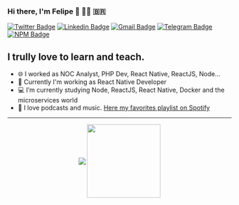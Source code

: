 ### Hi there, I'm Felipe 👋 🏳️‍🌈 🇧🇷

[![Twitter Badge](https://img.shields.io/badge/-@felipe_bergamin-3370cc?style=flat&labelColor=3370cc&logo=twitter&logoColor=white&link=https://twitter.com/felipe_bergamin)][twitter]
[![Linkedin Badge](https://img.shields.io/badge/-Felipe%20Bergamin-3370cc?style=flat&logo=Linkedin&logoColor=white&link=https://linkedin.com/in/felipericieribergamin)][linkedin]
[![Gmail Badge](https://img.shields.io/badge/-felipebergamin6@gmail.com-3370cc?style=flat&logo=Gmail&logoColor=white&link=mailto:felipebergamin6@gmail.com)][mail]
[![Telegram Badge](https://img.shields.io/badge/-@felipebergamin-3370cc?style=flat&logo=Telegram&logoColor=white&link=https://t.me/felipebergamin)][telegram]
[![NPM Badge](https://img.shields.io/badge/-@felipebergamin-3370cc?style=flat&logo=npm&logoColor=white&link=https://www.npmjs.com/~felipebergamin)][npm]

## I trully love to learn and teach.

- :globe_with_meridians: I worked as NOC Analyst, PHP Dev, React Native, ReactJS, Node...
- :iphone: Currently I'm working as React Native Developer
- :computer: I’m currently studying Node, ReactJS, React Native, Docker and the microservices world
- :musical_note: I love podcasts and music. [Here my favorites playlist on Spotify][spotify]

-------

<p align="center">
  <img
      align="center"
      src="https://github-readme-stats.vercel.app/api/top-langs/?username=felipebergamin&layout=compact&theme=dark"
    />
  <img
      align="center"
      height="165"
      src="https://github-readme-stats.vercel.app/api?username=felipebergamin&count_private=true&show_icons=true&custom_title=Github%20Status&hide=issues&theme=dark"
    />
</p>

[telegram]: https://t.me/felipebergamin
[twitter]: https://twitter.com/felipe_bergamin
[instagram]: https://instagram.com/bergaminfelipe
[linkedin]: https://linkedin.com/in/felipericieribergamin
[mail]: mailto:felipebergamin6@gmail.com
[npm]: https://www.npmjs.com/~felipebergamin
[spotify]: https://open.spotify.com/playlist/4XnKrBuS6f5gXJc7paolUA?si=o3pO-PaGSASrn0kfYtCcXA
